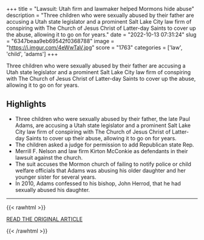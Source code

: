 +++
title = "Lawsuit: Utah firm and lawmaker helped Mormons hide abuse"
description = "Three children who were sexually abused by their father  are accusing a Utah state legislator and a prominent Salt Lake City law firm of conspiring with The Church of Jesus Christ of Latter-day Saints to cover up the abuse, allowing it to go on for years."
date = "2022-10-13 07:31:24"
slug = "6347beaa9eb69542f0368788"
image = "https://i.imgur.com/4eWwTaV.jpg"
score = "1763"
categories = ['law', 'child', 'adams']
+++

Three children who were sexually abused by their father  are accusing a Utah state legislator and a prominent Salt Lake City law firm of conspiring with The Church of Jesus Christ of Latter-day Saints to cover up the abuse, allowing it to go on for years.

## Highlights

- Three children who were sexually abused by their father, the late Paul Adams, are accusing a Utah state legislator and a prominent Salt Lake City law firm of conspiring with The Church of Jesus Christ of Latter-day Saints to cover up their abuse, allowing it to go on for years.
- The children asked a judge for permission to add Republican state Rep.
- Merrill F. Nelson and law firm Kirton McConkie as defendants in their lawsuit against the church.
- The suit accuses the Mormon church of failing to notify police or child welfare officials that Adams was abusing his older daughter and her younger sister for several years.
- In 2010, Adams confessed to his bishop, John Herrod, that he had sexually abused his daughter.

---

{{< rawhtml >}}
  <p class="article-category">
    <a target="_blank" href="https://apnews.com/article/68f60dbcdc4d7f49bea01d01ebfbed2f">READ THE ORIGINAL ARTICLE</a>
  </p>
{{< /rawhtml >}}
